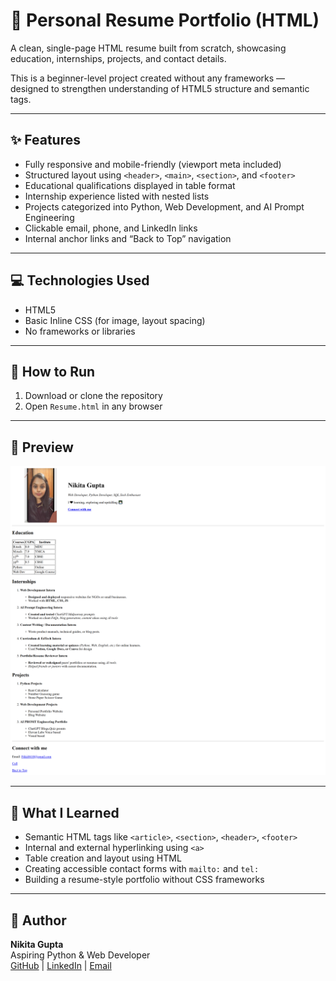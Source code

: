 # 📄 Personal Resume Portfolio (HTML)

A clean, single-page HTML resume built from scratch, showcasing education, internships, projects, and contact details.

This is a beginner-level project created without any frameworks — designed to strengthen understanding of HTML5 structure and semantic tags.

---

## ✨ Features

- Fully responsive and mobile-friendly (viewport meta included)
- Structured layout using `<header>`, `<main>`, `<section>`, and `<footer>`
- Educational qualifications displayed in table format
- Internship experience listed with nested lists
- Projects categorized into Python, Web Development, and AI Prompt Engineering
- Clickable email, phone, and LinkedIn links
- Internal anchor links and “Back to Top” navigation

---

## 💻 Technologies Used

- HTML5
- Basic Inline CSS (for image, layout spacing)
- No frameworks or libraries

---

## 🚀 How to Run

1. Download or clone the repository
2. Open `Resume.html` in any browser

---

## 📸 Preview

![Resume Preview](images/resume-preview.png)

---

## 🧠 What I Learned

- Semantic HTML tags like `<article>`, `<section>`, `<header>`, `<footer>`
- Internal and external hyperlinking using `<a>`
- Table creation and layout using HTML
- Creating accessible contact forms with `mailto:` and `tel:`
- Building a resume-style portfolio without CSS frameworks

---

## 🔗 Author

**Nikita Gupta**  
Aspiring Python & Web Developer  
[GitHub](https://github.com/coder-Nikita) | [LinkedIn](https://www.linkedin.com/in/nikita-gupta-39a56268) | [Email](mailto:Nikii0410@gmail.com)
